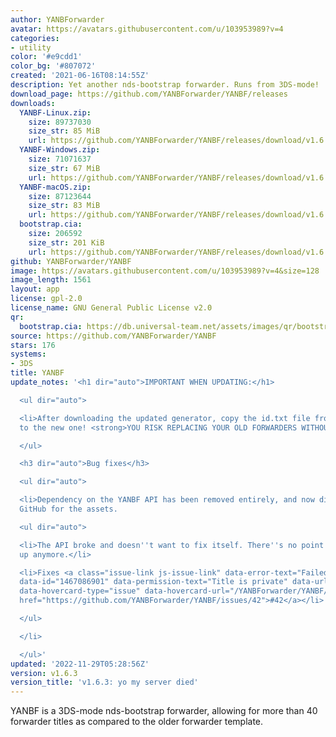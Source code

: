 ```yaml
---
author: YANBForwarder
avatar: https://avatars.githubusercontent.com/u/103953989?v=4
categories:
- utility
color: '#e9cdd1'
color_bg: '#807072'
created: '2021-06-16T08:14:55Z'
description: Yet another nds-bootstrap forwarder. Runs from 3DS-mode!
download_page: https://github.com/YANBForwarder/YANBF/releases
downloads:
  YANBF-Linux.zip:
    size: 89737030
    size_str: 85 MiB
    url: https://github.com/YANBForwarder/YANBF/releases/download/v1.6.3/YANBF-Linux.zip
  YANBF-Windows.zip:
    size: 71071637
    size_str: 67 MiB
    url: https://github.com/YANBForwarder/YANBF/releases/download/v1.6.3/YANBF-Windows.zip
  YANBF-macOS.zip:
    size: 87123644
    size_str: 83 MiB
    url: https://github.com/YANBForwarder/YANBF/releases/download/v1.6.3/YANBF-macOS.zip
  bootstrap.cia:
    size: 206592
    size_str: 201 KiB
    url: https://github.com/YANBForwarder/YANBF/releases/download/v1.6.3/bootstrap.cia
github: YANBForwarder/YANBF
image: https://avatars.githubusercontent.com/u/103953989?v=4&size=128
image_length: 1561
layout: app
license: gpl-2.0
license_name: GNU General Public License v2.0
qr:
  bootstrap.cia: https://db.universal-team.net/assets/images/qr/bootstrap-cia.png
source: https://github.com/YANBForwarder/YANBF
stars: 176
systems:
- 3DS
title: YANBF
update_notes: '<h1 dir="auto">IMPORTANT WHEN UPDATING:</h1>

  <ul dir="auto">

  <li>After downloading the updated generator, copy the id.txt file from the old release
  to the new one! <strong>YOU RISK REPLACING YOUR OLD FORWARDERS WITHOUT THIS!</strong></li>

  </ul>

  <h3 dir="auto">Bug fixes</h3>

  <ul dir="auto">

  <li>Dependency on the YANBF API has been removed entirely, and now directly accesses
  GitHub for the assets.

  <ul dir="auto">

  <li>The API broke and doesn''t want to fix itself. There''s no point keeping it
  up anymore.</li>

  <li>Fixes <a class="issue-link js-issue-link" data-error-text="Failed to load title"
  data-id="1467086901" data-permission-text="Title is private" data-url="https://github.com/YANBForwarder/YANBF/issues/42"
  data-hovercard-type="issue" data-hovercard-url="/YANBForwarder/YANBF/issues/42/hovercard"
  href="https://github.com/YANBForwarder/YANBF/issues/42">#42</a></li>

  </ul>

  </li>

  </ul>'
updated: '2022-11-29T05:28:56Z'
version: v1.6.3
version_title: 'v1.6.3: yo my server died'
---
```

YANBF is a 3DS-mode nds-bootstrap forwarder, allowing for more than 40 forwarder titles as compared to the older forwarder template.